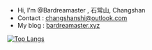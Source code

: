 - Hi, I’m @Bardreamaster , 石常山, Changshan
- Contact : changshanshi@outlook.com
- My blog : [bardreamaster.xyz](https://bardreamaster.xyz)


[![Top Langs](https://github-readme-stats.vercel.app/api/top-langs/?username=anuraghazra)](https://github.com/anuraghazra/github-readme-stats)
